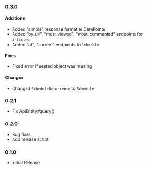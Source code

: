 ### 0.3.0
#### Additions
* Added "simple" response format to DataPoints
* Added "by_url", "most_viewed", "most_commented" endpoints for `Articles`
* Added "at", "current" endpoints to `Schedule`

#### Fixes
* Fixed error if nested object was missing

#### Changes
* Changed `ScheduleOccurrence` to `Schedule`


### 0.2.1
* Fix ApiEntity#query()


### 0.2.0
* Bug fixes
* Add release script


### 0.1.0
* Initial Release
